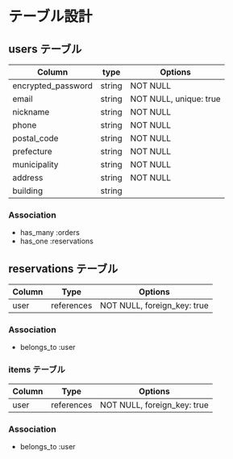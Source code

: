 # テーブル設計

## users テーブル

| Column             | type    | Options                |
| ------------------ | ------- | ---------------------- |
| encrypted_password | string  | NOT NULL               |
| email              | string  | NOT NULL, unique: true |
| nickname           | string  | NOT NULL               |
| phone              | string  | NOT NULL               |
| postal_code        | string  | NOT NULL               |
| prefecture         | string  | NOT NULL               |
| municipality       | string  | NOT NULL               |
| address            | string  | NOT NULL               |
| building           | string  |                        |

### Association

- has_many :orders
- has_one :reservations

## reservations テーブル

 | Column | Type       | Options                     |
 | ------ | ---------- | --------------------------- |
 | user   | references | NOT NULL, foreign_key: true |

 ### Association

 - belongs_to :user

 ### items テーブル

 | Column | Type       | Options                     |
 | ------ | ---------- | --------------------------- |
 | user   | references | NOT NULL, foreign_key: true |

 ### Association

 - belongs_to :user
